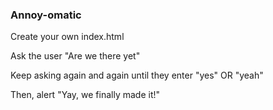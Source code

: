 ### Annoy-omatic
Create your own index.html

Ask the user "Are we there yet"

Keep asking again and again until they enter "yes" OR "yeah"

Then, alert "Yay, we finally made it!"
